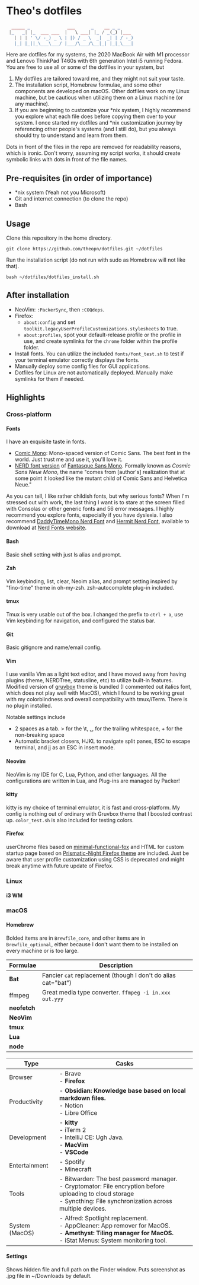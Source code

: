 # Theo's dotfiles

```php
  _____ _              ___      _    __ _ _
 |_   _| |_  ___ ___  |   \ ___| |_ / _(_) |___
   | | | ' \/ -_) _ \ | |) / _ \  _|  _| | / -_)
   |_| |_||_\___\___/ |___/\___/\__|_| |_|_\___|
```

Here are dotfiles for my systems, the 2020 MacBook Air with M1 processor and Lenovo ThinkPad T460s with 6th generation Intel i5 running Fedora.
You are free to use all or some of the dotfiles in your system, but

1. My dotfiles are tailored toward me, and they might not suit your taste.
2. The installation script, Homebrew formulae, and some other components are developed on macOS. Other dotfiles work on my Linux machine, but be cautious when utilizing them on a Linux machine (or any machine).
3. If you are beginning to customize your \*nix system, I highly recommend you explore what each file does before copying them over to your system. I once started my dotfiles and \*nix customization journey by referencing other people's systems (and I still do), but you always should try to understand and learn from them.

Dots in front of the files in the repo are removed for readability reasons, which is ironic.
Don't worry, assuming my script works, it should create symbolic links with dots in front of the file names.

## Pre-requisites (in order of importance)

- \*nix system (Yeah not you Microsoft)
- Git and internet connection (to clone the repo)
- Bash

## Usage

Clone this repository in the home directory.

`git clone https://github.com/theopn/dotfiles.git ~/dotfiles`

Run the installation script (do not run with sudo as Homebrew will not like that).

`bash ~/dotfiles/dotfiles_install.sh`

## After installation

- NeoVim: `:PackerSync`, then `:COQdeps`.
- Firefox:
  - `about:config` and set `toolkit.legacyUserProfileCustomizations.stylesheets` to true.
  - `about:profiles`, spot your default-release profile or the profile in use, and create symlinks for the `chrome` folder within the profile folder.
- Install fonts. You can utilize the included `fonts/font_test.sh` to test if your terminal emulator correctly displays the fonts.
- Manually deploy some config files for GUI applications.
- Dotfiles for Linux are not automatically deployed. Manually make symlinks for them if needed.

## Highlights

### Cross-platform

#### Fonts

I have an exquisite taste in fonts.

- [Comic Mono](https://dtinth.github.io/comic-mono-font/): Mono-spaced version of Comic Sans. The best font in the world. Just trust me and use it, you'll love it.
- [NERD font version](https://github.com/ryanoasis/nerd-fonts/tree/master/patched-fonts/FantasqueSansMono) of [Fantasque Sans Mono](https://github.com/belluzj/fantasque-sans). Formally known as *Cosmic Sans Neue Mono*, the name "comes from [author's] realization that at some point it looked like the mutant child of Comic Sans and Helvetica Neue."

As you can tell, I like rather childish fonts, but why serious fonts? When I'm stressed out with work, the last thing I want is to stare at the screen filled with Consolas or other generic fonts and 56 error messages. I highly recommend you explore fonts, especially if you have dyslexia.
I also recommend [DaddyTimeMono Nerd Font](https://www.programmingfonts.org/#daddytimemono) and [Hermit Nerd Font](https://www.programmingfonts.org/#hermit), available to download at [Nerd Fonts website](https://www.nerdfonts.com/font-downloads).

#### Bash

Basic shell setting with just ls alias and prompt.

#### Zsh

Vim keybinding, list, clear, Neoim alias, and prompt setting inspired by "fino-time" theme in oh-my-zsh.
zsh-autocomplete plug-in included.

#### tmux

Tmux is very usable out of the box. I changed the prefix to `ctrl + a`, use Vim keybinding for navigation, and configured the status bar.

#### Git

Basic gitignore and name/email config.

#### Vim

I use vanilla Vim as a light text editor, and I have moved away from having plugins (theme, NERDTree, statusline, etc) to utilize built-in features.
Modified version of [gruvbox](https://github.com/morhetz/gruvbox) theme is bundled (I commented out italics font, which does not play well with MacOS), which I found to be working great with my colorblindness and overall compatibility with tmux/iTerm. There is no plugin installed.

Notable settings include

- 2 spaces as a tab. > for the \t, ␣ for the trailing whitespace, + for the non-breaking space
- Automatic bracket closers, HJKL to navigate split panes, ESC to escape terminal, and jj as an ESC in insert mode.

#### Neovim

NeoVim is my IDE for C, Lua, Python, and other languages. All the configurations are written in Lua, and Plug-ins are managed by Packer!

#### kitty

kitty is my choice of terminal emulator, it is fast and cross-platform. My config is nothing out of ordinary with Gruvbox theme that I boosted contrast up. `color_test.sh` is also included for testing colors.

#### Firefox

userChrome files based on [minimal-functional-fox](https://github.com/mut-ex/minimal-functional-fox) and HTML for custom startup page based on [Prismatic-Night Firefox theme](https://github.com/3r3bu5x9/Prismatic-Night/) are included. Just be aware that user profile customization using CSS is deprecated and might break anytime with future update of Firefox.

### Linux

#### i3 WM

### macOS

#### Homebrew

Bolded items are in `Brewfile_core`, and other items are in `Brewfile_optional`, either because I don't want them to be installed on every machine or is too large.

| Formulae | Description |
| ---- | ----------- |
| **Bat** | Fancier `cat` replacement (though I don't do alias cat="bat") |
| ffmpeg | Great media type converter. `ffmpeg -i in.xxx out.yyy` |
| **neofetch** | |
| **NeoVim** | |
| **tmux** | |
| **Lua** | |
| **node** | |

| Type | Casks |
| ---- | ----- |
| Browser | - Brave <br/> - **Firefox** |
| Productivity| - **Obsidian: Knowledge base based on local markdown files.** <br/> - Notion <br/> - Libre Office |
| Development | - **kitty** <br/> - iTerm 2 <br/> - IntelliJ CE: Ugh Java. <br/> - **MacVim** <br/> - **VSCode**
| Entertainment | - Spotify <br/> - Minecraft
| Tools | - Bitwarden: The best password manager. <br/> - Cryptomator: File encryption before uploading to cloud storage <br/> - Syncthing: File synchronization across multiple devices. 
| System (MacOS) | - Alfred: Spotlight replacement. <br/> - AppCleaner: App remover for MacOS. <br/> - **Amethyst: Tiling manager for MacOS.** <br/> - iStat Menus: System monitoring tool.

#### Settings

Shows hidden file and full path on the Finder window. Puts screenshot as .jpg file in ~/Downloads by default.
